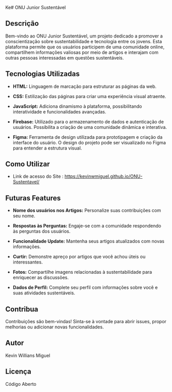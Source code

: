 Ke# ONU Junior Sustentável

## Descrição

Bem-vindo ao ONU Junior Sustentável, um projeto dedicado a promover a conscientização sobre sustentabilidade e tecnologia entre os jovens. Esta plataforma permite que os usuários participem de uma comunidade online, compartilhem informações valiosas por meio de artigos e interajam com outras pessoas interessadas em questões sustentáveis.

## Tecnologias Utilizadas

- **HTML:** Linguagem de marcação para estruturar as páginas da web.

- **CSS:** Estilização das páginas para criar uma experiência visual atraente.

- **JavaScript:** Adiciona dinamismo à plataforma, possibilitando interatividade e funcionalidades avançadas.

- **Firebase:** Utilizado para o armazenamento de dados e autenticação de usuários. Possibilita a criação de uma comunidade dinâmica e interativa.

- **Figma:** Ferramenta de design utilizada para prototipagem e criação da interface do usuário. O design do projeto pode ser visualizado no Figma para entender a estrutura visual.

## Como Utilizar

- Link de acesso do Site : https://kevinwmiguel.github.io/ONU-Sustentavel/



## Futuras Features

- **Nome dos usuários nos Artigos:** Personalize suas contribuições com seu nome.

- **Respostas às Perguntas:** Engaje-se com a comunidade respondendo às perguntas dos usuários.

- **Funcionalidade Update:** Mantenha seus artigos atualizados com novas informações.

- **Curtir:** Demonstre apreço por artigos que você achou úteis ou interessantes.

- **Fotos:** Compartilhe imagens relacionadas à sustentabilidade para enriquecer as discussões.

- **Dados de Perfil:** Complete seu perfil com informações sobre você e suas atividades sustentáveis.

## Contribua

Contribuições são bem-vindas! Sinta-se à vontade para abrir issues, propor melhorias ou adicionar novas funcionalidades.

## Autor

Kevin Willians Miguel

## Licença

Código Aberto
